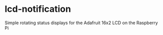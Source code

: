 lcd-notification
================

Simple rotating status displays for the Adafruit 16x2 LCD on the Raspberry Pi
